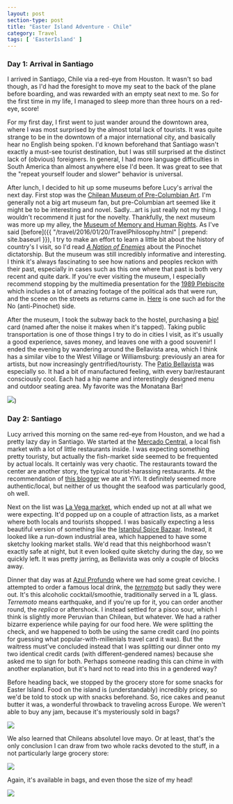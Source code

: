 ```yaml
---
layout: post
section-type: post
title: "Easter Island Adventure - Chile"
category: Travel
tags: [ 'EasterIsland' ]
---
```


### Day 1: Arrival in Santiago

I arrived in Santiago, Chile via a red-eye from Houston. It wasn't so bad though, as
I'd had the foresight to move my seat to the back of the plane before boarding,
and was rewarded with an empty seat next to me. So for the first time in my life,
I managed to sleep more than three hours on a red-eye, score!

For my first day, I first went to just wander around the downtown area, where I was most
surprised by the almost total lack of tourists. It was quite strange to be in the downtown of a
major international city, and basically hear no English being spoken. I'd known beforehand
that Santiago wasn't exactly a must-see tourist destination, but I was still surprised at
the distinct lack of (obvious) foreigners. In general, I had more language difficulties
in South America than almost anywhere else I'd been. It was great to see that the
"repeat yourself louder and slower" behavior is universal.

After lunch, I decided to hit up some museums before Lucy's arrival the next day.
First stop was the [Chilean Museum of Pre-Columbian Art](http://www.precolombino.cl/en/).
I'm generally not a big art museum fan, but pre-Columbian art seemed like it might be
to be interesting and novel. Sadly...art is just really not my thing. I wouldn't recommend
it just for the novelty. Thankfully, the next museum was more up my alley, the
[Museum of Memory and Human Rights](https://en.wikipedia.org/wiki/Museum_of_Memory_and_Human_Rights).
As I've said [before]({{ "/travel/2016/01/20/TravelPhilosophy.html" | prepend: site.baseurl }}),
I try to make an effort to learn a little bit about the history of country's I visit, so
I'd read [*A Nation of Enemies*](https://www.goodreads.com/book/show/98416.A_Nation_of_Enemies)
about the Pinochet dictatorship. But the museum was still incredibly informative and interesting.
I think it's always fascinating to see how nations and peoples reckon with their past,
especially in cases such as this one where that past is both very recent and quite dark.
If you're ever visiting the museum, I especially recommend stopping by the multimedia presentation
for the [1989 Plebiscite](https://en.wikipedia.org/wiki/Chilean_national_plebiscite,_1988) which
includes a lot of amazing footage of the political ads that were run, and the scene on the streets
as returns came in. [Here](https://www.youtube.com/watch?v=IFAMpW0hPNY) is one such ad for the
No (anti-Pinochet) side.

After the museum, I took the subway back to the hostel, purchasing a
[bip!](http://santiagochile.com/bip-card/) card (named after the noise it makes when it's
tapped). Taking public transportation is one of those things I try to do in cities I visit, as it's
usually a good experience, saves money, and leaves one with a good souvenir!
I ended the evening by wandering around the Bellavista area, which I think has a similar vibe
to the West Village or Williamsburg: previously an area for artists, but now increasingly
gentrified/touristy. The [Patio Bellavista](http://patiobellavista.cl/) was especially so.
It had a bit of manufactured feeling, with every bar/restaurant consciously
cool. Each had a hip name and interestingly designed menu and outdoor seating area. My favorite
was the Monatana Bar!

![](X))

### Day 2: Santiago

Lucy arrived this morning on the same red-eye from Houston, and we had a pretty lazy day
in Santiago. We started at the
[Mercado Central](https://www.lonelyplanet.com/chile/santiago/restaurants/mercado-central/a/poi-eat/395981/363286),
a local fish market with a lot of little restaurants inside. I was expecting something pretty touristy,
but actually the fish-market side seemed to be frequented by actual locals. It certainly was very chaotic.
The restaurants toward the center are another story, the typical tourist-harassing restaurants.
At the recommendation of [this blogger](https://www.authenticfoodquest.com/discovering-chilean-seafood-at-the-mercado-central/)
we ate at YiYi. It definitely seemed more authentic/local, but neither of us thought the seafood
was particularly good, oh well.

Next on the list was
[La Vega market](http://santiagotourist.com/shopping-guide-to-la-vega/), which ended up
not at all what we were expecting. It'd popped up on a couple of attraction
lists, as a market where both locals and tourists shopped. I was basically expecting a less
beautiful version of something like the
[Istanbul Spice Bazaar](https://en.wikipedia.org/wiki/Spice_Bazaar).
Instead, it looked like a run-down industrial area, which happened to have some sketchy
looking market stalls. We'd read that this neighborhood wasn't exactly safe
at night, but it even looked quite sketchy during the day, so we quickly left. It was pretty
jarring, as Bellavista was only a couple of blocks away.

Dinner that day was at
[Azul Profundo](https://theculturetrip.com/south-america/chile/articles/the-10-best-restaurants-in-bellavista/)
where we had some great ceviche. I attempted to order a famous local drink, the
[*terremoto*](http://www.southamerica.cl/Chile/Drinks/terremoto.htm)
but sadly they were out. It's this alcoholic cocktail/smoothie, traditionally served in a
1L glass. *Terremoto* means earthquake, and if you're up for it, you can order another
round, the *replica* or aftershock. I instead settled for a pisco sour, which I think
is slightly more Peruvian than Chilean, but whatever.
We had a rather bizarre experience while paying for our food here.
We were splitting the check, and we
happened to both be using the same credit card (no points for guessing what
popular-with-millenials travel card it was). But the waitress must've concluded instead
that I was splitting our dinner onto my two identical credit cards (with different-gendered
names) because she asked me to sign for both. Perhaps someone reading this can chime in
with another explanation, but it's hard not to read into this in a gendered way?

Before heading back, we stopped by the grocery store for some snacks for Easter Island.
Food on the island is (understandably) incredibly pricey, so we'd be told to stock up
with snacks beforehand. So, rice cakes and peanut butter it was, a wonderful throwback
to traveling across Europe. We weren't able to buy any jam, because it's mysteriously
sold in bags?

![](XX)

We also learned that Chileans absolutel love mayo. Or at least, that's the only conclusion
I can draw from two whole racks devoted to the stuff, in a not particularly large grocery
store:

![](XX)

Again, it's available in bags, and even those the size of my head!

![](XX)


